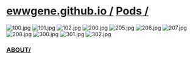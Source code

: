 
# [ewwgene.github.io /](https://ewwgene.github.io/) [Pods /](https://ewwgene.github.io/Pods)

<a id="100"></a> ![100.jpg](https://ewwgene.github.io/Pods/100.jpg)
<a id="101"></a> ![101.jpg](https://ewwgene.github.io/Pods/101.jpg)
<a id="102"></a> ![102.jpg](https://ewwgene.github.io/Pods/102.jpg)
<a id="200m"></a> ![200.jpg](https://ewwgene.github.io/Pods/Making/200.jpg)
<a id="205m"></a> ![205.jpg](https://ewwgene.github.io/Pods/Making/205.jpg)
<a id="206m"></a> ![206.jpg](https://ewwgene.github.io/Pods/Making/206.jpg)
<a id="207m"></a> ![207.jpg](https://ewwgene.github.io/Pods/Making/207.jpg)
<a id="208m"></a> ![208.jpg](https://ewwgene.github.io/Pods/Making/208.jpg)
<a id="300"></a> ![300.jpg](https://ewwgene.github.io/Pods/300.jpg)
<a id="301"></a> ![301.jpg](https://ewwgene.github.io/Pods/301.jpg)
<a id="302"></a> ![302.jpg](https://ewwgene.github.io/Pods/302.jpg)


### [ABOUT/](https://ewwgene.github.io/) 
